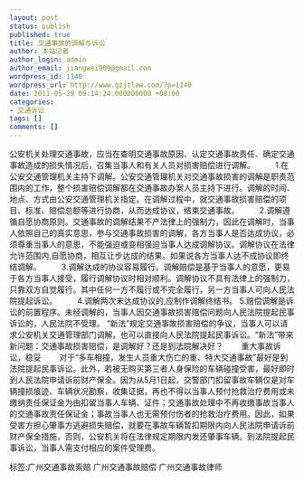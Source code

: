 ```yaml
---
layout: post
status: publish
published: true
title: 交通事故的调解与诉讼
author: 本站记者
author_login: admin
author_email: jiangwei909@gmail.com
wordpress_id: 1140
wordpress_url: http://www.gzjtlaw.com/?p=1140
date: 2011-05-29 09:14:24.000000000 +08:00
categories:
- 交通诉讼
tags: []
comments: []
---
```

 公安机关处理交通事故，应当在查明交通事故原因、认定交通事故责任、确定交通事故造成的损失情况后，召集当事人和有关人员对损害赔偿进行调解。 　 　1.在公安交通管理机关主持下调解。公安交通管理机关对交通事故损害的调解是职责范围内的工作，整个损害赔偿调解都在交通事故办案人员主持下进行。调解的时间、地点、方式由公安交通管理机关指定。在调解过程中，就交通事故损害赔偿的项目、标准、赔偿总额等进行协商，从而达成协议，结束交通事故。 　 　2.调解遵循自愿协商原则。交通事故的调解结果不产法律上的强制力，因此在调解时，当事人依照自己的真实意思，参与交通事故损害的调解，各方当事人是否达成协议，必须尊重当事人的意思，不能强迫或变相强迫当事人达成调解协议。调解协议在法律允许范围内,自愿协商，相互让步达成的结果。如果说各方当事人达不成协议即终结调解。 　 　3.调解达成的协议容易履行。调解赔偿是基于当事人的意愿，更易于各方当事人接受，履行调解协议时相对顺利。调解协议不具有法律上的强制力，只靠双方自觉履行。其中任何一方不履行或不完全履行，另一方当事人可向人民法院提起诉讼。 　 　4.调解两次末达成协议的,应制作调解终结书。  5.赔偿调解是诉讼的前置程序。未经调解的，当事人因交通事故损害赔偿问题向人民法院提起民事诉讼的，人民法院不受理。  &ldquo;新法&rdquo;规定交通事故损害赔偿的争议，当事人可以请求公安机关交通管理部门调解，也可以直接向人民法院提起民事诉讼。&ldquo;新法&rdquo;带来新问题：交通事故损害赔偿，是调解好？还是到法院解决好？  　　重大事故诉讼，稳妥  　　对于&ldquo;多车相撞，发生人员重大伤亡的重、特大交通事故&rdquo;最好是到法院提起民事诉讼。此外，若被无购买第三者人身保险的车辆碰撞受害，最好即时到人民法院申请诉前财产保全。因为从5月1日起，交警部门扣留事故车辆仅是对车辆撞损痕迹、车辆状况勘察，收集证据，再也不得以当事人预付抢救治疗费用或未缴纳责任保证金为由扣留当事人车辆、证件；交通事故处理中不再收缴事故当事人的交通事故责任保证金；事故当事人也无需预付伤者的抢救治疗费用。因此，如果受害方担心肇事方逃避损失赔偿，就要在事故车辆暂扣期限内向人民法院申请诉前财产保全措施，否则，公安机关将在法律规定期限内发还肇事车辆。到法院提起民事诉讼，当事人需支付相应的案件受理费。 标签:广州交通事故索赔 广州交通事故赔偿 广州交通事故律师
